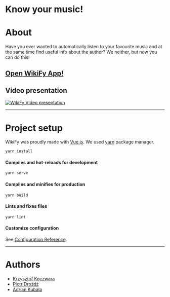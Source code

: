 # Know your music!

# About

Have you ever wanted to automatically listen to your favourite music and at the same time find useful info about the author? We neither, but now you can do this!

## [Open WikiFy App!](http://wizard.uek.krakow.pl/~s200259/)

## Video presentation

[![WikiFy Video presentation](https://img.youtube.com/vi/bLg3KgN02oI/0.jpg)](https://youtu.be/bLg3KgN02oI)

---

# Project setup

WikiFy was proudly made with [Vue.js](https://vuejs.org/).
We used [yarn](https://yarnpkg.com/) package manager.

```
yarn install
```

#### Compiles and hot-reloads for development
```
yarn serve
```

#### Compiles and minifies for production
```
yarn build
```

#### Lints and fixes files
```
yarn lint
```

#### Customize configuration
See [Configuration Reference](https://cli.vuejs.org/config/).

---

# Authors
- [Krzysztof Koczwara](https://github.com/krzykocz)
- [Piotr Drożdż](https://github.com/PiotrDrozdz96)
- [Adrian Kubala](https://github.com/akubala)
